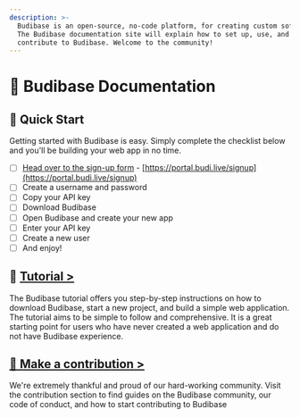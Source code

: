 ```yaml
---
description: >-
  Budibase is an open-source, no-code platform, for creating custom software.
  The Budibase documentation site will explain how to set up, use, and
  contribute to Budibase. Welcome to the community!
---
```


# 👋 Budibase Documentation

## 🌠 Quick Start

Getting started with Budibase is easy. Simply complete the checklist below and you'll be building your web app in no time.

* [ ] [Head over to the sign-up form](https://portal.budi.live/signup) - [https://portal.budi.live/signup](https://portal.budi.live/signup)
* [ ] Create a username and password
* [ ] Copy your API key
* [ ] Download Budibase
* [ ] Open Budibase and create your new app 
* [ ] Enter your API key
* [ ] Create a new user
* [ ] And enjoy!

## 📘 [**Tutorial &gt;**](tutorial/1.-download.md) 

The Budibase tutorial offers you step-by-step instructions on how to download Budibase, start a new project, and build a simple web application. The tutorial aims to be simple to follow and comprehensive. It is a great starting point for users who have never created a web application and do not have Budibase experience.

## [👐 Make a contribution &gt;](contributions/contributing-to-budibase.md)

We're extremely thankful and proud of our hard-working community. Visit the contribution section to find guides on the Budibase community, our code of conduct, and how to start contributing to Budibase

